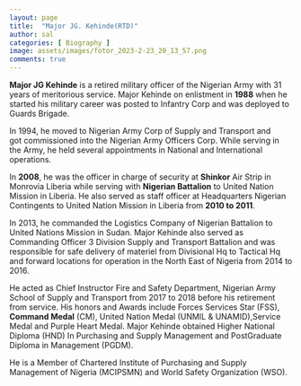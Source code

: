 ```yaml
---
layout: page
title:  "Major JG. Kehinde(RTD)"
author: sal
categories: [ Biography ]
image: assets/images/fotor_2023-2-23_20_13_57.png
comments: true
---
```


**Major JG Kehinde** is a retired military officer of the Nigerian Army with 31 years of meritorious service. Major Kehinde on enlistment in **1988** when he started his military career was posted to Infantry Corp and was deployed to Guards Brigade. 

In 1994, he moved to Nigerian Army Corp of Supply and Transport and got commissioned into the Nigerian Army Officers Corp. While serving in the Army, he held several appointments in National and International operations.

In **2008**, he was the officer in charge of security at **Shinkor** Air Strip in Monrovia Liberia while serving with **Nigerian Battalion** to United Nation Mission in Liberia. He also served as staff officer at Headquarters Nigerian Contingents to United Nation Mission in Liberia from **2010 to 2011**. 

In 2013, he commanded the Logistics Company of Nigerian Battalion to United Nations Mission in Sudan.
Major Kehinde also served as Commanding Officer 3 Division Supply and Transport Battalion and was responsible for safe delivery of materiel from Divisional Hq to Tactical Hq and forward locations for operation in the North East of Nigeria from 2014 to 2016.

 He acted as Chief Instructor Fire and Safety Department, Nigerian Army School of Supply and Transport from 2017 to 2018 before his retirement from service. His honors and Awards include Forces Services Star (FSS), **Command Medal** (CM), United Nation Medal (UNMIL & UNAMID),Service Medal and Purple Heart Medal. Major Kehinde obtained Higher National Diploma (HND) In Purchasing and Supply Management and PostGraduate Diploma in Management (PGDM).
 
  He is a Member of Chartered Institute of Purchasing and Supply Management of Nigeria (MCIPSMN) and World Safety Organization (WSO).
